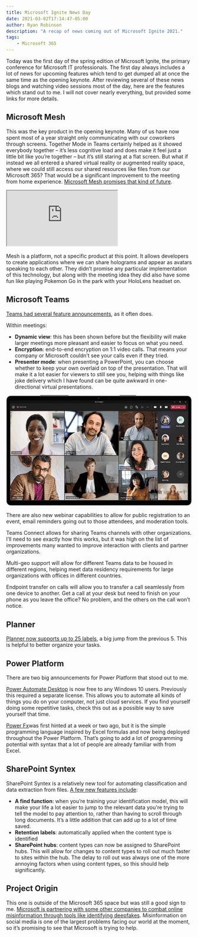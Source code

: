```yaml
---
title: Microsoft Ignite News Day
date: 2021-03-02T17:14:47-05:00
author: Ryan Robinson
description: "A recap of news coming out of Microsoft Ignite 2021."
tags:
    - Microsoft 365
---
```


Today was the first day of the spring edition of Microsoft Ignite, the primary conference for Microsoft IT professionals. The first day always includes a lot of news for upcoming features which tend to get dumped all at once the same time as the opening keynote. After reviewing several of these news blogs and watching video sessions most of the day, here are the features which stand out to me. I will not cover nearly everything, but provided some links for more details.

## Microsoft Mesh

This was the key product in the opening keynote. Many of us have now spent most of a year straight only communicating with our coworkers through screens. Together Mode in Teams certainly helped as it showed everybody together – it’s less cognitive load and does make it feel just a little bit like you’re together – but it’s still staring at a flat screen. But what if instead we all entered a shared virtual reality or augmented reality space, where we could still access our shared resources like files from our Microsoft 365? That would be a significant improvement to the meeting from home experience. [Microsoft Mesh promises that kind of future](https://www.cnet.com/news/microsoft-mesh-will-teleport-you-in-ar-and-vr-to-play-with-others-across-lots-of-devices/).

<iframe allow="accelerometer; autoplay; clipboard-write; encrypted-media; gyroscope; picture-in-picture" allowfullscreen="" loading="lazy" src="https://www.youtube.com/embed/Jd2GK0qDtRg?feature=oembed" title="Introducing Microsoft Mesh"></iframe>

Mesh is a platform, not a specific product at this point. It allows developers to create applications where we can share holograms and appear as avatars speaking to each other. They didn’t promise any particular implementation of this technology, but along with the meeting idea they did also have some fun like playing Pokemon Go in the park with your HoloLens headset on.

## Microsoft Teams

[Teams had several feature announcements](https://techcommunity.microsoft.com/t5/microsoft-teams-blog/what-s-new-in-microsoft-teams-microsoft-ignite-2021/ba-p/2118226), as it often does.

Within meetings:

- **Dynamic view**: this has been shown before but the flexibility will make larger meetings more pleasant and easier to focus on what you need.
- **Encryption**: end-to-end encryption on 1:1 video calls. That means your company or Microsoft couldn’t see your calls even if they tried.
- **Presenter mode**: when presenting a PowerPoint, you can choose whether to keep your own overlaid on top of the presentation. That will make it a lot easier for viewers to still see you, helping with things like joke delivery which I have found can be quite awkward in one-directional virtual presentations.

!["Dynamic view demo, from the Teams announcement blog."](./dynamic-view.gif)

There are also new webinar capabilities to allow for public registration to an event, email reminders going out to those attendees, and moderation tools.

Teams Connect allows for sharing Teams channels with other organizations. I’ll need to see exactly how this works, but it was high on the list of improvements many wanted to improve interaction with clients and partner organizations.

Multi-geo support will allow for different Teams data to be housed in different regions, helping meet data residency requirements for large organizations with offices in different countries.

Endpoint transfer on calls will allow you to transfer a call seamlessly from one device to another. Get a call at your desk but need to finish on your phone as you leave the office? No problem, and the others on the call won’t notice.

## Planner

[Planner now supports up to 25 labels](https://techcommunity.microsoft.com/t5/planner-blog/add-up-to-25-embedded-editable-labels-to-your-tasks/ba-p/2174399), a big jump from the previous 5. This is helpful to better organize your tasks.

## Power Platform

There are two big announcements for Power Platform that stood out to me.

[Power Automate Desktop](https://flow.microsoft.com/en-us/blog/automate-tasks-with-power-automate-desktop-for-windows-10-no-additional-cost/) is now free to any Windows 10 users. Previously this required a separate license. This allows you to automate all kinds of things you do on your computer, not just cloud services. If you find yourself doing some repetitive tasks, check this out as a possible way to save yourself that time.

[Power Fx](https://powerapps.microsoft.com/en-us/blog/what-is-microsoft-power-fx/)was first hinted at a week or two ago, but it is the simple programming language inspired by Excel formulas and now being deployed throughout the Power Platform. That’s going to add a lot of programming potential with syntax that a lot of people are already familiar with from Excel.

## SharePoint Syntex

SharePoint Syntex is a relatively new tool for automating classification and data extraction from files. [A few new features include](https://techcommunity.microsoft.com/t5/sharepoint-syntex/learn-more-about-the-future-of-sharepoint-syntex-at-microsoft/ba-p/2178173):

- **A find function**: when you’re training your identification model, this will make your life a lot easier to jump to the relevant data you're trying to tell the model to pay attention to, rather than having to scroll through long documents. It’s a little addition that can add up to a lot of time saved.
- **Retention labels**: automatically applied when the content type is identified
- **SharePoint hubs**: content types can now be assigned to SharePoint hubs. This will allow for changes to content types to roll out much faster to sites within the hub. The delay to roll out was always one of the more annoying factors when using content types, so this should help significantly.

## Project Origin

This one is outside of the Microsoft 365 space but was still a good sign to me. [Microsoft is partnering with some other companies to combat online misinformation through tools like identifying deepfakes](https://innovation.microsoft.com/en-us/project-origin). Misinformation on social media is one of the largest problems facing our world at the moment, so it’s promising to see that Microsoft is trying to help.
